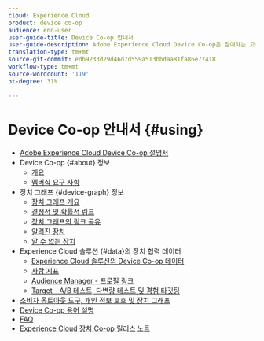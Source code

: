 ```yaml
---
cloud: Experience Cloud
product: device co-op
audience: end-user
user-guide-title: Device Co-op 안내서
user-guide-description: Adobe Experience Cloud Device Co-op은 참여하는 고객이 디바이스 링크 정보를 공유하는 디지털 협력체입니다. 이 정보는 고객에게 가치 있고 일관된 크로스 디바이스 경험을 제공하는 데 도움이 됩니다.
translation-type: tm+mt
source-git-commit: edb9233d29d46d7d559a513bbdaa81fa86e77418
workflow-type: tm+mt
source-wordcount: '119'
ht-degree: 31%

---
```



# Device Co-op 안내서 {#using}

+ [Adobe Experience Cloud Device Co-op 설명서](home.md)
+ Device Co-op {#about} 정보
   + [개요](about/overview.md)
   + [멤버십 요구 사항](about/requirements.md)
+ 장치 그래프 {#device-graph} 정보
   + [장치 그래프 개요](processes/device-graph-overview.md)
   + [결정적 및 확률적 링크](processes/links.md)
   + [장치 그래프의 링크 공유](processes/link-sharing.md)
   + [알려진 장치](processes/known-device.md)
   + [알 수 없는 장치](processes/unknown-device.md)
+ Experience Cloud 솔루션 {#data}의 장치 협력 데이터
   + [Experience Cloud 솔루션의 Device Co-op 데이터](other-solutions/other-solutions.md)
   + [사람 지표](other-solutions/people.md)
   + [Audience Manager - 프로필 링크](other-solutions/proflie-link.md)
   + [Target - A/B 테스트, 다변량 테스트 및 경험 타깃팅](other-solutions/target.md)
+ [소비자 옵트아웃 도구, 개인 정보 보호 및 장치 그래프](privacy.md)
+ [Device Co-op 용어 설명](glossary.md)
+ [FAQ](faq.md)
+ [Experience Cloud 장치 Co-op 릴리스 노트](release-notes.md)
